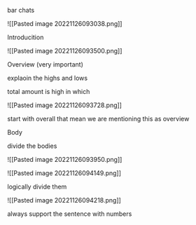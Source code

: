 bar chats

![[Pasted image 20221126093038.png]]


Introducition

![[Pasted image 20221126093500.png]]


Overview (very important)

explaoin the highs and lows

total amount is high in which

![[Pasted image 20221126093728.png]]

start with overall that mean we are mentioning this as overview

Body

divide the bodies

![[Pasted image 20221126093950.png]]


![[Pasted image 20221126094149.png]]

logically divide them

![[Pasted image 20221126094218.png]]

always support the sentence with numbers






